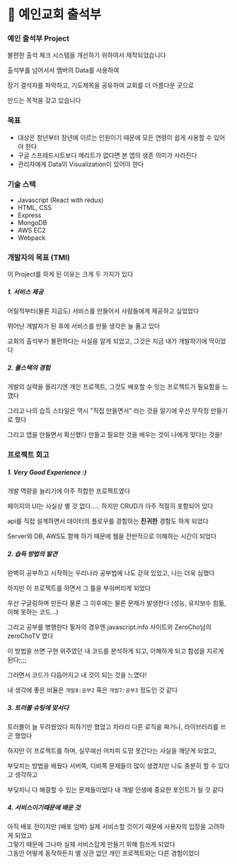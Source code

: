 # :blue_book: 예인교회 출석부

### 예인 출석부 Project

불편한 출석 체크 시스템을 개선하기 위하여서 제작되었습니다

출석부를 넘어서서 멤버의 Data를 사용하여

장기 결석자를 파악하고, 기도제목을 공유하여 교회를 더 아름다운 곳으로

만드는 목적을 갖고 있습니다

### 목표
- 대상은 청년부터 장년에 이르는 인원이기 때문에 모든 연령이 쉽게 사용할 수 있어야 한다
- 구글 스프레드시트보다 메리트가 없다면 본 앱의 생존 의미가 사라진다
- 관리자에게 Data의 Visualization이 있어야 한다


### 기술 스택
- Javascript (React with redux)
- HTML, CSS
- Express
- MongoDB
- AWS EC2
- Webpack

### 개발자의 목표 (TMI)
이 Project를 하게 된 이유는 크게 두 가지가 있다
##### 1. 서비스 제공
어릴적부터(물론 지금도) 서비스를 만들어서 사람들에게 제공하고 싶었었다

뛰어난 개발자가 된 후에 서비스를 만들 생각은 늘 품고 있다

교회의 출석부가 불편하다는 사실을 알게 되었고, 그것은 지금 내가 개발하기에 딱이었다
##### 2. 풀스택의 경험
개발의 실력을 올리기엔 개인 프로젝트, 그것도 배포할 수 잇는 프로젝트가 필요함을 느꼈다

그리고 나의 습득 스타일은 역시 "직접 만들면서" 라는 것을 알기에 우선 무작정 만들기로 했다

그리고 앱을 만들면서 확신했다 만들고 필요한 것을 배우는 것이 나에게 맞다는 것을!

### 프로젝트 회고
##### 1. Very Good Experience :)
개발 역량을 늘리기에 아주 적합한 프로젝트였다

페이지의 UI는 사실상 별 것 없다..... 하지만 CRUD가 아주 적절히 포함되어 있다

api를 직접 설계하면서 데이터의 플로우를 경험하는 **진귀한** 경험도 하게 되었다

Server와 DB, AWS도 함께 하기 때문에 웹을 전반적으로 이해하는 시간이 되었다
##### 2. 습득 방법의 발견
완벽히 공부하고 시작하는 우리나라 공부법에 나도 갇혀 있었고, 나는 더욱 심했다

하지만 이 프로젝트를 하면서 그 틀을 부숴버리게 되었다

우선 구글링하며 만든다 물론 그 이후에는 물론 문제가 발생한다 (성능, 유지보수 힘듦, 이해 못하는 코드...)

그리고 공부를 병행한다 필자의 경우엔 javascript.info 사이트와 ZeroCho님의 zeroChoTV 였다

이 방법을 쓰면 구현 위주였던 내 코드를 분석하게 되고, 이해하게 되고 함성을 지르게 된다;;;;

그러면서 코드가 다듬어지고 내 것이 되는 것을 느꼈다!

내 생각에 좋은 비율은 `개발8:공부2` 혹은 `개발7:공부3` 정도인 것 같다
##### 3. 트러블 슈팅에 맞서다
트러블이 늘 두려웠었다 피하기만 했었고 차라리 다른 로직을 짜거나, 라이브러리를 쓰곤 했었다

하지만 이 프로젝트를 하며, 실무에선 어차피 도망 못간다는 사실을 깨닫게 되었고,

부딪치는 방법을 배웠다 서버쪽, 디비쪽 문제들이 많이 생겼지만 나도 충분히 할 수 있다고 생각하고

부딪치니 다 해결할 수 있는 문제들이었다 내 개발 인생에 중요한 포인트가 될 것 같다
##### 4. 서비스이기때문에 배운 것
아직 배포 전이지만 (배포 임박) 실제 서비스할 것이기 때문에 사용자의 입장을 고려하게 되었고  
그렇기 때문에 그나마 실제 서비스답게 만들기 위해 힘쓰게 되었다  
그동안 어떻게 동작하든지 별 상관 없던 개인 프로젝트와는 다른 경험이었다

